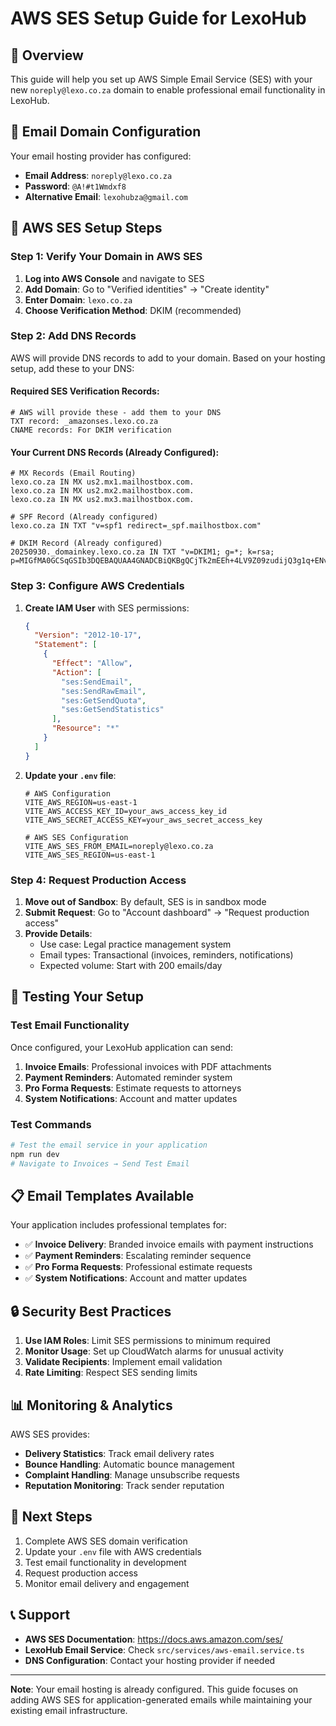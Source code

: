 # AWS SES Setup Guide for LexoHub

## 🎯 Overview
This guide will help you set up AWS Simple Email Service (SES) with your new `noreply@lexo.co.za` domain to enable professional email functionality in LexoHub.

## 📧 Email Domain Configuration
Your email hosting provider has configured:
- **Email Address**: `noreply@lexo.co.za`
- **Password**: `@A!#t1Wmdxf8`
- **Alternative Email**: `lexohubza@gmail.com`

## 🔧 AWS SES Setup Steps

### Step 1: Verify Your Domain in AWS SES

1. **Log into AWS Console** and navigate to SES
2. **Add Domain**: Go to "Verified identities" → "Create identity"
3. **Enter Domain**: `lexo.co.za`
4. **Choose Verification Method**: DKIM (recommended)

### Step 2: Add DNS Records
AWS will provide DNS records to add to your domain. Based on your hosting setup, add these to your DNS:

#### Required SES Verification Records:
```
# AWS will provide these - add them to your DNS
TXT record: _amazonses.lexo.co.za
CNAME records: For DKIM verification
```

#### Your Current DNS Records (Already Configured):
```
# MX Records (Email Routing)
lexo.co.za IN MX us2.mx1.mailhostbox.com.
lexo.co.za IN MX us2.mx2.mailhostbox.com.
lexo.co.za IN MX us2.mx3.mailhostbox.com.

# SPF Record (Already configured)
lexo.co.za IN TXT "v=spf1 redirect=_spf.mailhostbox.com"

# DKIM Record (Already configured)
20250930._domainkey.lexo.co.za IN TXT "v=DKIM1; g=*; k=rsa; p=MIGfMA0GCSqGSIb3DQEBAQUAA4GNADCBiQKBgQCjTk2mEEh+4LV9Z09zudijQ3g1q+ENvLAywJL+BGnDqqGZhMhR6McSQlf+qWfw/g/RTNPVqI9PjiV2wSKrBXfELts/dG1u7LR8QTtzTOT0jl3tf1ZxKTXncRbQl4gif8BHCLG+hA6YgI34Maex7SSyId7RUSC/v0Kn4JWjxCrKMwIDAQAB"
```

### Step 3: Configure AWS Credentials

1. **Create IAM User** with SES permissions:
   ```json
   {
     "Version": "2012-10-17",
     "Statement": [
       {
         "Effect": "Allow",
         "Action": [
           "ses:SendEmail",
           "ses:SendRawEmail",
           "ses:GetSendQuota",
           "ses:GetSendStatistics"
         ],
         "Resource": "*"
       }
     ]
   }
   ```

2. **Update your `.env` file**:
   ```env
   # AWS Configuration
   VITE_AWS_REGION=us-east-1
   VITE_AWS_ACCESS_KEY_ID=your_aws_access_key_id
   VITE_AWS_SECRET_ACCESS_KEY=your_aws_secret_access_key
   
   # AWS SES Configuration
   VITE_AWS_SES_FROM_EMAIL=noreply@lexo.co.za
   VITE_AWS_SES_REGION=us-east-1
   ```

### Step 4: Request Production Access

1. **Move out of Sandbox**: By default, SES is in sandbox mode
2. **Submit Request**: Go to "Account dashboard" → "Request production access"
3. **Provide Details**:
   - Use case: Legal practice management system
   - Email types: Transactional (invoices, reminders, notifications)
   - Expected volume: Start with 200 emails/day

## 🧪 Testing Your Setup

### Test Email Functionality
Once configured, your LexoHub application can send:

1. **Invoice Emails**: Professional invoices with PDF attachments
2. **Payment Reminders**: Automated reminder system
3. **Pro Forma Requests**: Estimate requests to attorneys
4. **System Notifications**: Account and matter updates

### Test Commands
```bash
# Test the email service in your application
npm run dev
# Navigate to Invoices → Send Test Email
```

## 📋 Email Templates Available

Your application includes professional templates for:

- ✅ **Invoice Delivery**: Branded invoice emails with payment instructions
- ✅ **Payment Reminders**: Escalating reminder sequence
- ✅ **Pro Forma Requests**: Professional estimate requests
- ✅ **System Notifications**: Account and matter updates

## 🔒 Security Best Practices

1. **Use IAM Roles**: Limit SES permissions to minimum required
2. **Monitor Usage**: Set up CloudWatch alarms for unusual activity
3. **Validate Recipients**: Implement email validation
4. **Rate Limiting**: Respect SES sending limits

## 📊 Monitoring & Analytics

AWS SES provides:
- **Delivery Statistics**: Track email delivery rates
- **Bounce Handling**: Automatic bounce management
- **Complaint Handling**: Manage unsubscribe requests
- **Reputation Monitoring**: Track sender reputation

## 🚀 Next Steps

1. Complete AWS SES domain verification
2. Update your `.env` file with AWS credentials
3. Test email functionality in development
4. Request production access
5. Monitor email delivery and engagement

## 📞 Support

- **AWS SES Documentation**: https://docs.aws.amazon.com/ses/
- **LexoHub Email Service**: Check `src/services/aws-email.service.ts`
- **DNS Configuration**: Contact your hosting provider if needed

---

**Note**: Your email hosting is already configured. This guide focuses on adding AWS SES for application-generated emails while maintaining your existing email infrastructure.